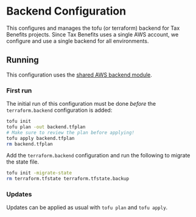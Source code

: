 # Backend Configuration

This configures and manages the tofu (or terraform) backend for Tax Benefits
projects. Since Tax Benefits uses a single AWS account, we configure and use
a single backend for all environments.

## Running

This configuration uses the [shared AWS backend module][backend-module].

### First run

The initial run of this configuration must be done _before_ the
`terraform.backend` configuration is added:

```bash
tofu init
tofu plan -out backend.tfplan
# Make sure to review the plan before applying!
tofu apply backend.tfplan
rm backend.tfplan
```

Add the `terraform.backend` configuration and run the following to migrate the
state file.

```bash
tofu init -migrate-state
rm terraform.tfstate terraform.tfstate.backup
```

### Updates

Updates can be applied as usual with `tofu plan` and `tofu apply`.

[backend-module]: https://github.com/codeforamerica/tofu-modules/tree/main/aws/backend
